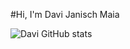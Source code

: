 
#Hi, I'm Davi Janisch Maia

![Davi GitHub stats](https://github-readme-stats.vercel.app/api?username=davi12345452&show_icons=true&theme=graywhite&count_private=true)
